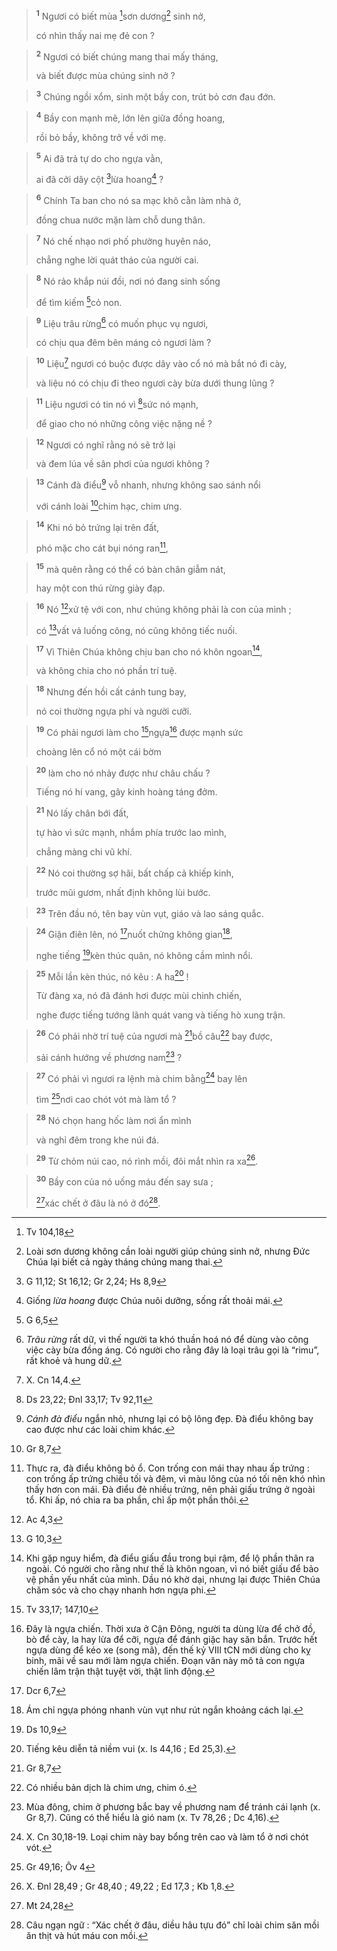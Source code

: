 
> <sup><b>1</b></sup> Ngươi có biết mùa [^1*]sơn dương[^1] sinh nở,
> 
> có nhìn thấy nai mẹ đẻ con ?
>


> <sup><b>2</b></sup> Ngươi có biết chúng mang thai mấy tháng,
> 
> và biết được mùa chúng sinh nở ?
>


> <sup><b>3</b></sup> Chúng ngồi xổm, sinh một bầy con, trút bỏ cơn đau đớn.
>


> <sup><b>4</b></sup> Bầy con mạnh mẽ, lớn lên giữa đồng hoang,
> 
> rồi bỏ bầy, không trở về với mẹ.
>


> <sup><b>5</b></sup> Ai đã trả tự do cho ngựa vằn,
> 
> ai đã cởi dây cột [^2*]lừa hoang[^2] ?
>


> <sup><b>6</b></sup> Chính Ta ban cho nó sa mạc khô cằn làm nhà ở,
> 
> đồng chua nước mặn làm chỗ dung thân.
>


> <sup><b>7</b></sup> Nó chế nhạo nơi phố phường huyên náo,
> 
> chẳng nghe lời quát tháo của người cai.
>


> <sup><b>8</b></sup> Nó rảo khắp núi đồi, nơi nó đang sinh sống
> 
> để tìm kiếm [^3*]cỏ non.
>


> <sup><b>9</b></sup> Liệu trâu rừng[^3] có muốn phục vụ ngươi,
> 
> có chịu qua đêm bên máng cỏ ngươi làm ?
>


> <sup><b>10</b></sup> Liệu[^4] ngươi có buộc được dây vào cổ nó mà bắt nó đi cày,
> 
> và liệu nó có chịu đi theo ngươi cày bừa dưới thung lũng ?
>


> <sup><b>11</b></sup> Liệu ngươi có tin nó vì [^4*]sức nó mạnh,
> 
> để giao cho nó những công việc nặng nề ?
>


> <sup><b>12</b></sup> Ngươi có nghĩ rằng nó sẽ trở lại
> 
> và đem lúa về sân phơi của ngươi không ?
>


> <sup><b>13</b></sup> Cánh đà điểu[^5] vỗ nhanh, nhưng không sao sánh nổi
> 
> với cánh loài [^5*]chim hạc, chim ưng.
>


> <sup><b>14</b></sup> Khi nó bỏ trứng lại trên đất,
> 
> phó mặc cho cát bụi nóng ran[^6],
>


> <sup><b>15</b></sup> mà quên rằng có thể có bàn chân giẫm nát,
> 
> hay một con thú rừng giày đạp.
>


> <sup><b>16</b></sup> Nó [^6*]xử tệ với con, như chúng không phải là con của mình ;
> 
> có [^7*]vất vả luống công, nó cũng không tiếc nuối.
>


> <sup><b>17</b></sup> Vì Thiên Chúa không chịu ban cho nó khôn ngoan[^7],
> 
> và không chia cho nó phần trí tuệ.
>


> <sup><b>18</b></sup> Nhưng đến hồi cất cánh tung bay,
> 
> nó coi thường ngựa phi và người cưỡi.
>


> <sup><b>19</b></sup> Có phải ngươi làm cho [^8*]ngựa[^8] được mạnh sức
> 
> choàng lên cổ nó một cái bờm
>


> <sup><b>20</b></sup> làm cho nó nhảy được như châu chấu ?
> 
> Tiếng nó hí vang, gây kinh hoàng táng đởm.
>


> <sup><b>21</b></sup> Nó lấy chân bới đất,
> 
> tự hào vì sức mạnh, nhắm phía trước lao mình,
> 
> chẳng màng chi vũ khí.
>


> <sup><b>22</b></sup> Nó coi thường sợ hãi, bất chấp cả khiếp kinh,
> 
> trước mũi gươm, nhất định không lùi bước.
>


> <sup><b>23</b></sup> Trên đầu nó, tên bay vùn vụt, giáo và lao sáng quắc.
>


> <sup><b>24</b></sup> Giận điên lên, nó [^9*]nuốt chửng không gian[^9],
> 
> nghe tiếng [^10*]kèn thúc quân, nó không cầm mình nổi.
>


> <sup><b>25</b></sup> Mỗi lần kèn thúc, nó kêu : A ha[^10] !
> 
> Từ đàng xa, nó đã đánh hơi được mùi chinh chiến,
> 
> nghe được tiếng tướng lãnh quát vang và tiếng hò xung trận.
>


> <sup><b>26</b></sup> Có phải nhờ trí tuệ của ngươi mà [^11*]bồ câu[^11] bay được,
> 
> sải cánh hướng về phương nam[^12] ?
>


> <sup><b>27</b></sup> Có phải vì ngươi ra lệnh mà chim bằng[^13] bay lên
> 
> tìm [^12*]nơi cao chót vót mà làm tổ ?
>


> <sup><b>28</b></sup> Nó chọn hang hốc làm nơi ẩn mình
> 
> và nghỉ đêm trong khe núi đá.
>


> <sup><b>29</b></sup> Từ chỏm núi cao, nó rình mồi, đôi mắt nhìn ra xa[^14].
>


> <sup><b>30</b></sup> Bầy con của nó uống máu đến say sưa ;
> 
> [^13*]xác chết ở đâu là nó ở đó[^15].
>

[^1]: Loài sơn dương không cần loài người giúp chúng sinh nở, nhưng Đức Chúa lại biết cả ngày tháng chúng mang thai.
[^2]: Giống <i>lừa hoang</i> được Chúa nuôi dưỡng, sống rất thoải mái.
[^3]: <i>Trâu rừng</i> rất dữ, vì thế người ta khó thuần hoá nó để dùng vào công việc cày bừa đồng áng. Có người cho rằng đây là loại trâu gọi là “rimu”, rất khoẻ và hung dữ.
[^4]: X. Cn 14,4.
[^5]: <i>Cánh đà điểu</i> ngắn nhỏ, nhưng lại có bộ lông đẹp. Đà điểu không bay cao được như các loài chim khác.
[^6]: Thực ra, đà điểu không bỏ ổ. Con trống con mái thay nhau ấp trứng : con trống ấp trứng chiều tối và đêm, vì màu lông của nó tối nên khó nhìn thấy hơn con mái. Đà điểu đẻ nhiều trứng, nên phải giấu trứng ở ngoài tổ. Khi ấp, nó chia ra ba phần, chỉ ấp một phần thôi.
[^7]: Khi gặp nguy hiểm, đà điểu giấu đầu trong bụi rậm, để lộ phần thân ra ngoài. Có người cho rằng như thế là khôn ngoan, vì nó biết giấu để bảo vệ phần yếu nhất của mình. Dầu nó khờ dại, nhưng lại được Thiên Chúa chăm sóc và cho chạy nhanh hơn ngựa phi.
[^8]: Đây là ngựa chiến. Thời xưa ở Cận Đông, người ta dùng lừa để chở đồ, bò để cày, la hay lừa để cỡi, ngựa để đánh giặc hay săn bắn. Trước hết ngựa dùng để kéo xe (song mã), đến thế kỷ VIII tCN mới dùng cho kỵ binh, mãi về sau mới làm ngựa chiến. Đoạn văn này mô tả con ngựa chiến lâm trận thật tuyệt vời, thật linh động.
[^9]: Ám chỉ ngựa phóng nhanh vùn vụt như rút ngắn khoảng cách lại.
[^10]: Tiếng kêu diễn tả niềm vui (x. Is 44,16 ; Ed 25,3).
[^11]: Có nhiều bản dịch là chim ưng, chim ó.
[^12]: Mùa đông, chim ở phương bắc bay về phương nam để tránh cái lạnh (x. Gr 8,7). Cũng có thể hiểu là gió nam (x. Tv 78,26 ; Dc 4,16).
[^13]: X. Cn 30,18-19. Loại chim này bay bổng trên cao và làm tổ ở nơi chót vót.
[^14]: X. Đnl 28,49 ; Gr 48,40 ; 49,22 ; Ed 17,3 ; Kb 1,8.
[^15]: Câu ngạn ngữ : “Xác chết ở đâu, diều hâu tựu đó” chỉ loài chim săn mồi ăn thịt và hút máu con mồi.
[^1*]: Tv 104,18
[^2*]: G 11,12; St 16,12; Gr 2,24; Hs 8,9
[^3*]: G 6,5
[^4*]: Ds 23,22; Đnl 33,17; Tv 92,11
[^5*]: Gr 8,7
[^6*]: Ac 4,3
[^7*]: G 10,3
[^8*]: Tv 33,17; 147,10
[^9*]: Dcr 6,7
[^10*]: Ds 10,9
[^11*]: Gr 8,7
[^12*]: Gr 49,16; Ôv 4
[^13*]: Mt 24,28
